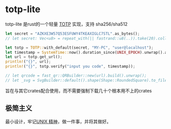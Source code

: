 # totp-lite

totp-lite 是rust的一个轻量 [TOTP](https://en.wikipedia.org/wiki/Time-based_one-time_password) 实现，支持 sha256/sha512
```rust
let secret = "AZKXE3W57Q53ESFUWY4TKEAXIGLC7STL".as_bytes();
// let secret: Vec<u8> = repeat_with(|| fastrand::u8(..)).take(20).collect();

let totp = TOTP::with_default(secret, "MY-PC", "user@localhost");
let timestamp = SystemTime::now().duration_since(UNIX_EPOCH).unwrap().as_secs();
let url = totp.get_url();
println!("{}", url);
println!("{}", totp.verify("input you code", timestamp));

// let qrcode = fast_qr::QRBuilder::new(url).build().unwrap();
// let _svg = SvgBuilder::default().shape(Shape::RoundedSquare).to_file(&qrcode, "out.svg");
```
旨在与其它crates配合使用，而不需要强制下载几十个根本用不上的crates

## 极简主义
最小设计，牢记[UNIX 精神](https://en.wikipedia.org/wiki/Unix_philosophy#Do_One_Thing_and_Do_It_Well)，做一件事，并将其做好。
